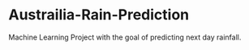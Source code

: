 # Austrailia-Rain-Prediction
Machine Learning Project with the goal of predicting next day rainfall.
